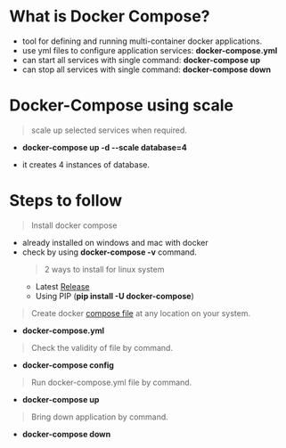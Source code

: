 # What is Docker Compose?

- tool for defining and running multi-container docker applications.
- use yml files to configure application services: **docker-compose.yml**
- can start all services with single command: **docker-compose up**
- can stop all services with single command: **docker-compose down**

# Docker-Compose using scale

> scale up selected services when required.

- **docker-compose up -d --scale database=4**

- it creates 4 instances of database.

# Steps to follow

> Install docker compose

- already installed on windows and mac with docker
- check by using **docker-compose -v** command.
  > 2 ways to install for linux system
  - Latest [Release](https://github.com/docker/compose/releases)
  - Using PIP (**pip install -U docker-compose**)

> Create docker [compose file](example/docker-compose.yml) at any location on your system.

- **docker-compose.yml**

> Check the validity of file by command.

- **docker-compose config**

> Run docker-compose.yml file by command.

- **docker-compose up**

> Bring down application by command.

- **docker-compose down**
